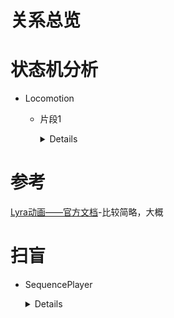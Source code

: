 
# 关系总览

# 状态机分析
  - Locomotion
    - 片段1
      <details>
      
        ![Lyra_LocomotionSM_1](https://github.com/lanwu5/lantz.github.io/assets/42904565/bda64ac6-4b60-4221-9006-4d349e22f861)
      </detail>
    
# 参考
[Lyra动画——官方文档]-比较简略，大概

[Lyra动画——官方文档]:https://docs.unrealengine.com/5.0/en-US/animation-in-lyra-sample-game-in-unreal-engine/


# 扫盲
  - SequencePlayer

    <details>
      
      ![image](https://github.com/lanwu5/lantz.github.io/assets/42904565/bec19a90-2072-457d-a460-1049e5974533)
    </detail>

    <details>
      
      ![image](https://github.com/lanwu5/lantz.github.io/assets/42904565/ed581f6a-611c-47ac-9f8c-772aae9a20e8)

    </detail>

